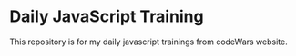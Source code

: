 # Daily JavaScript Training
 This repository is for my daily javascript trainings from codeWars website.
